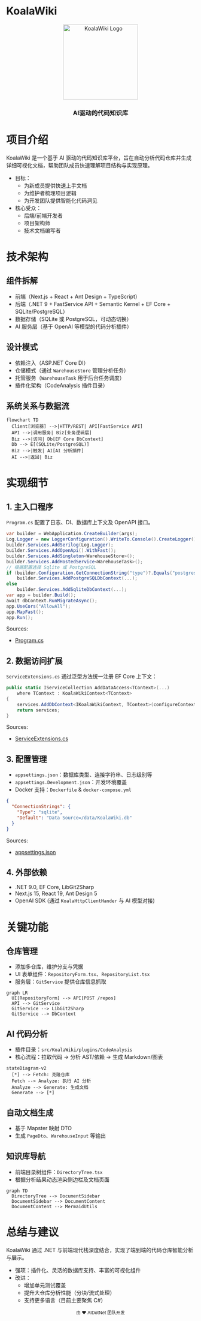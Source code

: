 # KoalaWiki

<div align="center">
  <img src="https://github.com/user-attachments/assets/f91e3fe7-ef4d-4cfb-8b57-36eb1c449238" alt="KoalaWiki Logo" width="200" />
  <h3>AI驱动的代码知识库</h3>
</div>


# 项目介绍

KoalaWiki 是一个基于 AI 驱动的代码知识库平台，旨在自动分析代码仓库并生成详细可视化文档，帮助团队成员快速理解项目结构与实现原理。  
- 目标：  
  - 为新成员提供快速上手文档  
  - 为维护者梳理项目逻辑  
  - 为开发团队提供智能化代码洞见  
- 核心受众：  
  - 后端/前端开发者  
  - 项目架构师  
  - 技术文档编写者  

# 技术架构

## 组件拆解

- 前端（Next.js + React + Ant Design + TypeScript）  
- 后端（.NET 9 + FastService API + Semantic Kernel + EF Core + SQLite/PostgreSQL）  
- 数据存储（SQLite 或 PostgreSQL，可动态切换）  
- AI 服务层（基于 OpenAI 等模型的代码分析插件）

## 设计模式

- 依赖注入（ASP.NET Core DI）  
- 仓储模式（通过 `WarehouseStore` 管理分析任务）  
- 托管服务（`WarehouseTask` 用于后台任务调度）  
- 插件化架构（CodeAnalysis 插件目录）  

## 系统关系与数据流

```mermaid
flowchart TD
  Client[浏览器] -->|HTTP/REST| API[FastService API]
  API -->|调用服务| Biz[业务逻辑层]
  Biz -->|访问| Db[EF Core DbContext]
  Db --> E[(SQLite/PostgreSQL)]
  Biz -->|触发| AI[AI 分析插件]
  AI -->|返回| Biz
```

# 实现细节

## 1. 主入口程序

`Program.cs` 配置了日志、DI、数据库上下文及 OpenAPI 接口。

```csharp
var builder = WebApplication.CreateBuilder(args);
Log.Logger = new LoggerConfiguration().WriteTo.Console().CreateLogger();
builder.Services.AddSerilog(Log.Logger);
builder.Services.AddOpenApi().WithFast();
builder.Services.AddSingleton<WarehouseStore>();
builder.Services.AddHostedService<WarehouseTask>();
// 根据配置选择 Sqlite 或 PostgreSQL
if (builder.Configuration.GetConnectionString("type")?.Equals("postgres", StringComparison.OrdinalIgnoreCase) == true)
    builder.Services.AddPostgreSQLDbContext(...);
else
    builder.Services.AddSqliteDbContext(...);
var app = builder.Build();
await dbContext.RunMigrateAsync();
app.UseCors("AllowAll");
app.MapFast();
app.Run();
```

Sources:  
- [Program.cs](https://github.com/239573049/KoalaWiki/blob/master/src/KoalaWiki/Program.cs#L1-L40)

## 2. 数据访问扩展

`ServiceExtensions.cs` 通过泛型方法统一注册 EF Core 上下文：

```csharp
public static IServiceCollection AddDataAccess<TContext>(...)
    where TContext : KoalaWikiContext<TContext>
{
    services.AddDbContext<IKoalaWikiContext, TContext>(configureContext);
    return services;
}
```

Sources:  
- [ServiceExtensions.cs](https://github.com/239573049/KoalaWiki/blob/master/KoalaWiki.Core/ServiceExtensions.cs#L1-L20)

## 3. 配置管理

- `appsettings.json`：数据库类型、连接字符串、日志级别等  
- `appsettings.Development.json`：开发环境覆盖  
- Docker 支持：`Dockerfile` & `docker-compose.yml`  

```json
{
  "ConnectionStrings": {
    "Type": "sqlite",
    "Default": "Data Source=/data/KoalaWiki.db"
  }
}
```

Sources:  
- [appsettings.json](https://github.com/239573049/KoalaWiki/blob/master/src/KoalaWiki/appsettings.json#L1-L15)

## 4. 外部依赖

- .NET 9.0, EF Core, LibGit2Sharp  
- Next.js 15, React 19, Ant Design 5  
- OpenAI SDK (通过 `KoalaHttpClientHander` 与 AI 模型对接)  

# 关键功能

## 仓库管理

- 添加多仓库，维护分支与凭据  
- UI 表单组件：`RepositoryForm.tsx`、`RepositoryList.tsx`  
- 服务层：`GitService` 提供仓库信息抓取  

```mermaid
graph LR
  UI[RepositoryForm] --> API[POST /repos]
  API --> GitService
  GitService --> LibGit2Sharp
  GitService --> DbContext
```

## AI 代码分析

- 插件目录：`src/KoalaWiki/plugins/CodeAnalysis`  
- 核心流程：拉取代码 → 分析 AST/依赖 → 生成 Markdown/图表  

```mermaid
stateDiagram-v2
  [*] --> Fetch: 克隆仓库
  Fetch --> Analyze: 执行 AI 分析
  Analyze --> Generate: 生成文档
  Generate --> [*]
```

## 自动文档生成

- 基于 Mapster 映射 DTO  
- 生成 `PageDto`、`WarehouseInput` 等输出  

## 知识库导航

- 前端目录树组件：`DirectoryTree.tsx`  
- 根据分析结果动态渲染侧边栏及文档页面  

```mermaid
graph TD
  DirectoryTree --> DocumentSidebar
  DocumentSidebar --> DocumentContent
  DocumentContent --> MermaidUtils
```

# 总结与建议

KoalaWiki 通过 .NET 与前端现代栈深度结合，实现了端到端的代码仓库智能分析与展示。  
- 强项：插件化、灵活的数据库支持、丰富的可视化组件  
- 改进：  
  - 增加单元测试覆盖  
  - 提升大仓库分析性能（分块/流式处理）  
  - 支持更多语言（目前主要聚焦 C#）


<div align="center">
  <sub>由 ❤️ AIDotNet 团队开发</sub>
</div>
